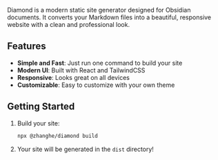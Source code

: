 Diamond is a modern static site generator designed for Obsidian documents. It converts your Markdown files into a beautiful, responsive website with a clean and professional look.

## Features

- **Simple and Fast**: Just run one command to build your site
- **Modern UI**: Built with React and TailwindCSS
- **Responsive**: Looks great on all devices
- **Customizable**: Easy to customize with your own theme

## Getting Started

1. Build your site:
   ```bash
   npx @zhanghe/diamond build
   ```

2. Your site will be generated in the `dist` directory!

